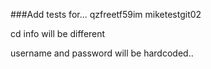 ###Add tests for...
qzfreetf59im
miketestgit02

cd info will be different 

username and password will be hardcoded..
